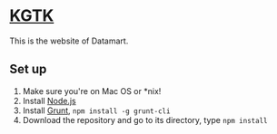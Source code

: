 # [KGTK](http://usc-isi-i2.github.io/datamart)
This is the website of Datamart.
## Set up
1. Make sure you're on Mac OS or *nix!
2. Install [Node.js](http://nodejs.org/)
3. Install [Grunt](http://gruntjs.com/), `npm install -g grunt-cli`
4. Download the repository and go to its directory, type `npm install`
